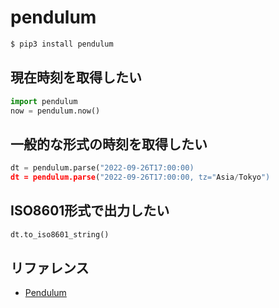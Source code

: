 # pendulum

```bash
$ pip3 install pendulum
```

## 現在時刻を取得したい

```python
import pendulum
now = pendulum.now()
```

## 一般的な形式の時刻を取得したい

```python
dt = pendulum.parse("2022-09-26T17:00:00)
dt = pendulum.parse("2022-09-26T17:00:00, tz="Asia/Tokyo")
```

## ISO8601形式で出力したい

```python
dt.to_iso8601_string()
```

## リファレンス

- [Pendulum](https://pendulum.eustace.io/)

